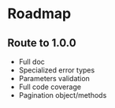 # Roadmap

## Route to 1.0.0
* Full doc
* Specialized error types
* Parameters validation
* Full code coverage
* Pagination object/methods